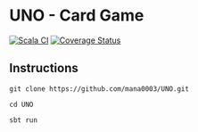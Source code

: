 # UNO - Card Game



[![Scala CI](https://github.com/mana0003/UNO/actions/workflows/ci.yml/badge.svg)](https://github.com/mana0003/UNO/actions/workflows/ci.yml)
[![Coverage Status](https://coveralls.io/repos/github/mana0003/UNO/badge.svg?branch=main&refresh=1)](https://coveralls.io/github/mana0003/UNO?branch=main)

## Instructions
```
git clone https://github.com/mana0003/UNO.git
```
```
cd UNO
```
```
sbt run
```

